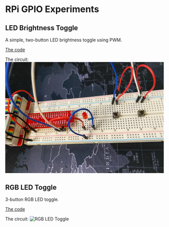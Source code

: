 # RPi GPIO Experiments

## LED Brightness Toggle

A simple, two-button LED brightness toggle using PWM.

[The code](led_brightness_toggle.py)

The circuit:
![LED brightness toggle](led_brightness_toggle.jpeg)

## RGB LED Toggle

3-button RGB LED toggle.

[The code](rgb_led_toggle.py)

The circuit:
![RGB LED Toggle](https://img.freepik.com/free-vector/404-error-page-found_24908-59516.jpg?t=st=1691863539~exp=1691864139~hmac=3be2d2f5c6c01d7ec2574835c85f107eb741d40eb364ef0de103db2d3c1f7bc1)